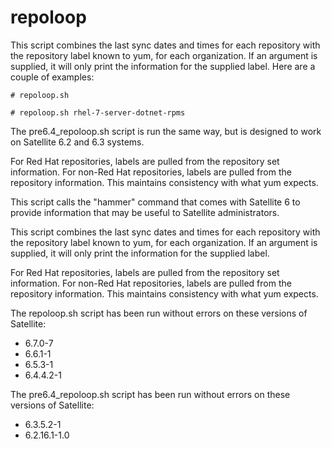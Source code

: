 # repoloop

This script combines the last sync dates and times for each repository with the
repository label known to yum, for each organization.  If an argument is supplied, it will only print
the information for the supplied label.  Here are a couple of examples:

```
# repoloop.sh

# repoloop.sh rhel-7-server-dotnet-rpms
```

The pre6.4_repoloop.sh script is run the same way, but is designed to work on Satellite 6.2 and 6.3
systems.

For Red Hat repositories, labels are pulled from the repository set information.  For non-Red Hat
repositories, labels are pulled from the repository information.  This maintains consistency with
what yum expects.

This script calls the "hammer" command that comes with Satellite 6 to provide information that may
be useful to Satellite administrators.

This script combines the last sync dates and times for each repository with the
repository label known to yum, for each organization.  If an argument is supplied, it will only print
the information for the supplied label.

For Red Hat repositories, labels are pulled from the repository set information.  For non-Red Hat
repositories, labels are pulled from the repository information.  This maintains consistency with
what yum expects.

The repoloop.sh script has been run without errors on these versions of Satellite:

- 6.7.0-7
- 6.6.1-1
- 6.5.3-1
- 6.4.4.2-1

The pre6.4_repoloop.sh script has been run without errors on these versions of Satellite:

- 6.3.5.2-1
- 6.2.16.1-1.0
